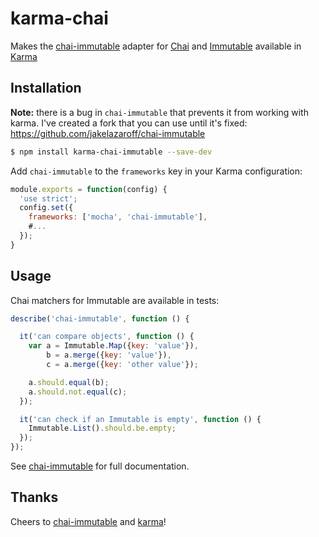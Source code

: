 karma-chai
==========

Makes the [chai-immutable](https://github.com/astorije/chai-immutable) adapter for [Chai](http://chaijs.com) and [Immutable](https://facebook.github.io/immutable-js/) available in [Karma](http://karma-runner.github.io)

Installation
------------

**Note:** there is a bug in `chai-immutable` that prevents it from working with karma. I've created a fork that you can use until it's fixed: https://github.com/jakelazaroff/chai-immutable

```sh
$ npm install karma-chai-immutable --save-dev
```

Add `chai-immutable` to the `frameworks` key in your Karma configuration:

```js
module.exports = function(config) {
  'use strict';
  config.set({
    frameworks: ['mocha', 'chai-immutable'],
    #...
  });
}
```


Usage
-----

Chai matchers for Immutable are available in tests:

```js
describe('chai-immutable', function () {

  it('can compare objects', function () {
    var a = Immutable.Map({key: 'value'}),
        b = a.merge({key: 'value'}),
        c = a.merge({key: 'other value'});

    a.should.equal(b);
    a.should.not.equal(c);
  });

  it('can check if an Immutable is empty', function () {
    Immutable.List().should.be.empty;
  });
});
```

See [chai-immutable](https://github.com/astorije/chai-immutable) for full documentation.

Thanks
------

Cheers to [chai-immutable](https://github.com/astorije/chai-immutable) and [karma](https://github.com/karma-runner/karma)!

